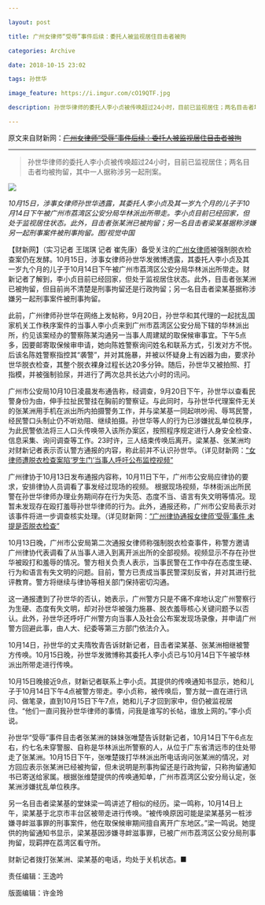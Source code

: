 ```yaml
---

layout: post

title: 广州女律师“受辱”事件后续：委托人被监视居住目击者被拘

categories: Archive

date: 2018-10-15 23:02

tags: 孙世华

image_feature: https://i.imgur.com/cO19QTF.jpg

description: 孙世华律师的委托人李小贞被传唤超过24小时，目前已监视居住；两名目击者均被拘留，其中一人据称涉另一起刑案

---
```


原文来自财新网：~~[广州女律师“受辱”事件后续：委托人被监视居住目击者被拘](http://china.caixin.com/2018-10-15/101335133.html)~~

---

> 孙世华律师的委托人李小贞被传唤超过24小时，目前已监视居住；两名目击者均被拘留，其中一人据称涉另一起刑案。

![](https://i.imgur.com/cO19QTF.jpg)

*10月15日，涉事女律师孙世华透露，其委托人李小贞及其一岁九个月的儿子于10月14日下午被广州市荔湾区公安分局华林派出所带走。李小贞目前已经回家，但处于监视居住状态。此外，目击者张某洲已被拘留；另一名目击者梁某基据称涉嫌另一起刑事案件被刑事拘留。图/视觉中国*

【财新网】（实习记者 王瑞琪 记者 崔先康）备受关注的[广州女律师](http://m.search.caixin.com/search/mobile.jsp?keyword=%E5%B9%BF%E5%B7%9E%E5%A5%B3%E5%BE%8B%E5%B8%88)被强制脱衣检查案仍在发酵。10月15日，涉事女律师孙世华发微博透露，其委托人李小贞及其一岁九个月的儿子于10月14日下午被广州市荔湾区公安分局华林派出所带走。财新记者了解到，李小贞目前已经回家，但处于监视居住状态。此外，目击者张某洲已被拘留，但目前尚不清楚是刑事拘留还是行政拘留；另一名目击者梁某基据称涉嫌另一起刑事案件被刑事拘留。

此前，广州律师孙世华在网络上发帖称，9月20日，孙世华和其代理的一起扰乱国家机关工作秩序案件的当事人李小贞来到广州市荔湾区公安分局下辖的华林派出所，约见该案经办的警察陈某沟通另一当事人周建斌的取保候审事宜。下午5点多，因要邮寄取保候审申请，她向陈姓警察询问姓名和联系方式，引发对方不悦。后该名陈姓警察指控其“袭警”，并对其施暴，并被以怀疑身上有凶器为由，要求孙世华脱衣检查，其整个脱衣裸身过程长达20多分钟。随后，孙世华又被拍照、打指模，并被强制验尿，并进行了两次总共长达六小时的讯问。

广州市公安局10月10日凌晨发布通告称，经调查，9月20日下午，孙世华以查看民警身份为由，伸手拉扯民警挂在胸前的警察证。与此同时，与孙世华代理案件无关的张某洲用手机在派出所内拍摄警务工作，并与梁某基一同起哄吵闹、辱骂民警，经民警口头制止仍不听劝阻、继续拍摄。孙世华等人的行为已涉嫌扰乱单位秩序，为此民警依法将三人口头传唤带入该所办案区，按照程序规定进行人身安全检查、信息采集、询问调查等工作。23时许，三人结束传唤后离开。梁某基、张某洲均对财新记者表示否认警方通报的内容，称此前并不认识孙世华。（详见财新网：[“女律师遭脱衣检查案陷‘罗生门’当事人呼吁公布监控视频”](http://m.china.caixin.com/m/2018-10-10/101333358.html)

广州律协于10月13日发布通报内容称，10月11日下午，广州市公安局应律协的要求，安排律协人员调看了事发经过现场的视频。 根据现场视频，华林街派出所民警在孙世华律师办理业务期间存在行为失范、态度不当、语言有失文明等情况。现暂未发现存在殴打羞辱孙世华律师的行为。此外，通报还称，广州市公安局表示对该事件将进一步调查核实处理。（详见财新网：[“广州律协通报女律师‘受辱’事件 未提是否脱衣检查”](http://m.china.caixin.com/m/2018-10-13/101334649.html)

10月13日晚，广州市公安局第二次通报女律师称强制脱衣检查事件，称警方邀请广州律协代表调看了从当事人进入到离开派出所的全部视频。视频显示不存在孙世华被殴打和羞辱的情况。警方相关负责人表示，当事民警在工作中存在态度生硬、行为和语言有失文明的问题。目前，警方已责成当事民警深刻反省，并对其进行批评教育。警方将继续与律协等相关部门保持密切沟通。

这一通报遭到了孙世华的否认，她表示，广州警方只是不痛不痒地认定广州警察行为生硬、态度有失文明，却对孙世华被强力施暴、脱衣羞辱核心关键问题予以否认。此外，孙世华还呼吁广州警方向当事人及社会公布案发现场录像，并申请广州警方回避此事，由人大、纪委等第三方部门依法介入。

10月14日，孙世华的丈夫隋牧青告诉财新记者，目击者梁某基、张某洲相继被警方传唤。10月15日晚，孙世华发微博称其委托人李小贞已与10月14日下午被华林派出所带走进行传唤。

10月15日晚接近9点，财新记者联系上李小贞。其提供的传唤通知书显示，她和儿子于10月14日下午4点被警方带走。李小贞称，被传唤后，警方就一直在进行讯问、做笔录，直到10月15日下午7点，她和儿子才回到家中，但仍被监视居住。“他们一直问我孙世华律师的事情，问我是谁写的长帖，谁放上网的。”李小贞说。

孙世华“受辱”事件目击者张某洲的妹妹张唯楚告诉财新记者，10月14日下午6点左右，约七名未穿警服、自称是华林派出所警察的人，从位于广东省清远市的住处带走了张某洲。10月15日下午，张唯楚拨打华林派出所电话询问张某洲的情况，对方回应表示张某洲已经被拘留，但未说明是刑事拘留还是行政拘留，只称拘留通知书已寄送给家属。根据张维楚提供的传唤通知单，广州市荔湾区公安分局认定，张某洲涉嫌扰乱单位秩序。

另一名目击者梁某基的堂妹梁一鸣讲述了相似的经历。梁一鸣称，10月14日上午，梁某基于北京市丰台区被带走进行传唤。“被传唤原因可能是梁某基另一桩涉嫌寻衅滋事罪的刑事案件，他在取保候审期间擅自离开广东地区。”梁一鸣说。她提供的拘留通知书显示，梁某基因涉嫌寻衅滋事罪，已被广州市荔湾区公安分局刑事拘留，现羁押在荔湾区看守所。

财新记者拨打张某洲、梁某基的电话，均处于关机状态。■

责任编辑：王逸吟

版面编辑：许金玲

